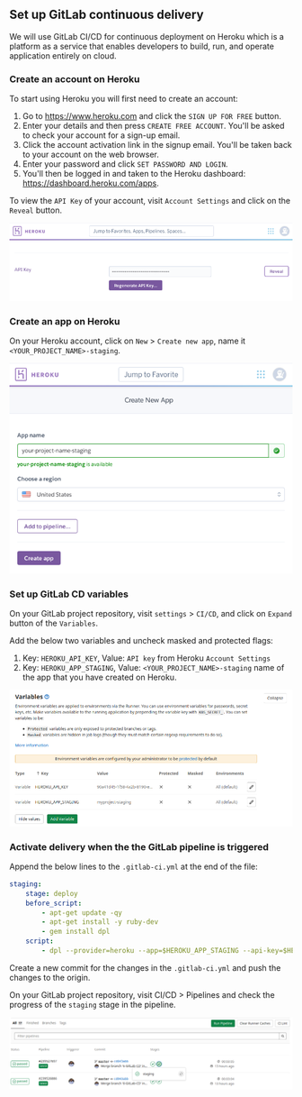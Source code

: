 ## Set up GitLab continuous delivery

We will use GitLab CI/CD for continuous deployment on Heroku which is a platform as a service
that enables developers to build, run, and operate application entirely on cloud.

### Create an account on Heroku

To start using Heroku you will first need to create an account:

1. Go to https://www.heroku.com and click the `SIGN UP FOR FREE` button.
2. Enter your details and then press `CREATE FREE ACCOUNT`.
    You'll be asked to check your account for a sign-up email.
3. Click the account activation link in the signup email.
    You'll be taken back to your account on the web browser.
4. Enter your password and click `SET PASSWORD AND LOGIN`.
5. You'll then be logged in and taken to the Heroku dashboard: https://dashboard.heroku.com/apps.

To view the `API Key` of your account, visit `Account Settings` and click on the `Reveal` button.

![Account API Key](docs/imgs/account_api_key.png)

### Create an app on Heroku
On your Heroku account, click on `New` > `Create new app`, name it `<YOUR_PROJECT_NAME>-staging`.

![Staging app](docs/imgs/create_app.png)

### Set up GitLab CD variables
On your GitLab project repository, visit `settings` > `CI/CD`, and click on `Expand` button of the `Variables`.

Add the below two variables and uncheck masked and protected flags:
1. Key: `HEROKU_API_KEY`, Value: `API key` from Heroku `Account Settings`
2. Key: `HEROKU_APP_STAGING`, Value: `<YOUR_PROJECT_NAME>-staging` name of the app that you have created on Heroku.

![CD Variables](docs/imgs/cd-variables.png)

### Activate delivery when the the GitLab pipeline is triggered
Append the below lines to the `.gitlab-ci.yml` at the end of the file:

```yaml
staging:
    stage: deploy
    before_script:
        - apt-get update -qy
        - apt-get install -y ruby-dev
        - gem install dpl
    script:
        - dpl --provider=heroku --app=$HEROKU_APP_STAGING --api-key=$HEROKU_API_KEY --run='python manage.py migrate'
```

Create a new commit for the changes in the `.gitlab-ci.yml` and push the changes to the origin.

On your GitLab project repository, visit CI/CD > Pipelines and check the progress of the `staging` stage in the pipeline.

![Staging pipeline](docs/imgs/pipeline-staging.png)
